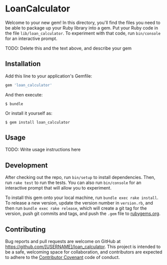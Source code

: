 # LoanCalculator

Welcome to your new gem! In this directory, you'll find the files you need to be able to package up your Ruby library into a gem. Put your Ruby code in the file `lib/loan_calculator`. To experiment with that code, run `bin/console` for an interactive prompt.

TODO: Delete this and the text above, and describe your gem

## Installation

Add this line to your application's Gemfile:

```ruby
gem 'loan_calculator'
```

And then execute:

    $ bundle

Or install it yourself as:

    $ gem install loan_calculator

## Usage

TODO: Write usage instructions here

## Development

After checking out the repo, run `bin/setup` to install dependencies. Then, run `rake test` to run the tests. You can also run `bin/console` for an interactive prompt that will allow you to experiment.

To install this gem onto your local machine, run `bundle exec rake install`. To release a new version, update the version number in `version.rb`, and then run `bundle exec rake release`, which will create a git tag for the version, push git commits and tags, and push the `.gem` file to [rubygems.org](https://rubygems.org).

## Contributing

Bug reports and pull requests are welcome on GitHub at https://github.com/[USERNAME]/loan_calculator. This project is intended to be a safe, welcoming space for collaboration, and contributors are expected to adhere to the [Contributor Covenant](http://contributor-covenant.org) code of conduct.

